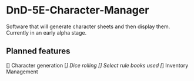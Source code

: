 # DnD-5E-Character-Manager
Software that will generate character sheets and then display them. Currently in an early alpha stage.

## Planned features
[] Character generation
[*] Dice rolling
[] Select rule books used
[*] Inventory Management 
